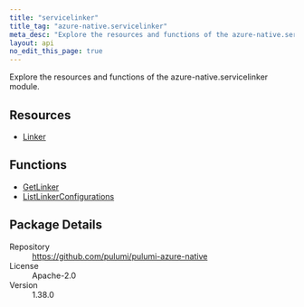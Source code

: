 ```yaml
---
title: "servicelinker"
title_tag: "azure-native.servicelinker"
meta_desc: "Explore the resources and functions of the azure-native.servicelinker module."
layout: api
no_edit_this_page: true
---
```


<!-- WARNING: this file was generated by Pulumi Docs Generator. -->
<!-- Do not edit by hand unless you're certain you know what you are doing! -->

Explore the resources and functions of the azure-native.servicelinker module.

<h2 id="resources">Resources</h2>
<ul class="api">
    <li><a href="linker" title="Linker"><span class="symbol resource"></span>Linker</a></li>
</ul>

<h2 id="functions">Functions</h2>
<ul class="api">
    <li><a href="getlinker" title="GetLinker"><span class="symbol function"></span>GetLinker</a></li>
    <li><a href="listlinkerconfigurations" title="ListLinkerConfigurations"><span class="symbol function"></span>ListLinkerConfigurations</a></li>
</ul>

<h2 id="package-details">Package Details</h2>
<dl class="package-details">
	<dt>Repository</dt>
	<dd><a href="https://github.com/pulumi/pulumi-azure-native">https://github.com/pulumi/pulumi-azure-native</a></dd>
	<dt>License</dt>
	<dd>Apache-2.0</dd>
	<dt>Version</dt>
	<dd>1.38.0</dd>
</dl>

